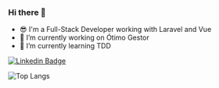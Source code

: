 ### Hi there 👋
- :sunglasses: I'm a Full-Stack Developer working with Laravel and Vue
- 🔭 I’m currently working on Ótimo Gestor
- 🌱 I’m currently learning TDD

[![Linkedin Badge](https://img.shields.io/badge/-LinkedIn-blue?style=flat-square&logo=Linkedin&logoColor=white&link=https://www.linkedin.com/in/joaquimrabelo)](https://www.linkedin.com/in/joaquimrabelo)

![Top Langs](https://github-readme-stats.vercel.app/api/top-langs/?username=joaquimrabelo&layout=compact&theme=dracula)

<!--
**joaquimrabelo/joaquimrabelo** is a ✨ _special_ ✨ repository because its `README.md` (this file) appears on your GitHub profile.

Here are some ideas to get you started:

🔭 I’m currently working on W42 - Tecnologia / Ótimo Gestor
🌱 I’m currently learning TDD
- 👯 I’m looking to collaborate on ...
- 🤔 I’m looking for help with ...
- 💬 Ask me about ...
- 📫 How to reach me: ...
- 😄 Pronouns: ...
- ⚡ Fun fact: ...
-->

